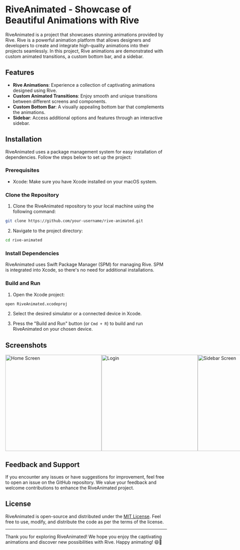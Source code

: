 # RiveAnimated - Showcase of Beautiful Animations with Rive

RiveAnimated is a project that showcases stunning animations provided by Rive. Rive is a powerful animation platform that allows designers and developers to create and integrate high-quality animations into their projects seamlessly. In this project, Rive animations are demonstrated with custom animated transitions, a custom bottom bar, and a sidebar.

## Features

- **Rive Animations**: Experience a collection of captivating animations designed using Rive.
- **Custom Animated Transitions**: Enjoy smooth and unique transitions between different screens and components.
- **Custom Bottom Bar**: A visually appealing bottom bar that complements the animations.
- **Sidebar**: Access additional options and features through an interactive sidebar.

## Installation

RiveAnimated uses a package management system for easy installation of dependencies. Follow the steps below to set up the project:

### Prerequisites

- Xcode: Make sure you have Xcode installed on your macOS system.

### Clone the Repository

1. Clone the RiveAnimated repository to your local machine using the following command:

```bash
git clone https://github.com/your-username/rive-animated.git
```

2. Navigate to the project directory:

```bash
cd rive-animated
```

### Install Dependencies

RiveAnimated uses Swift Package Manager (SPM) for managing Rive. SPM is integrated into Xcode, so there's no need for additional installations.

### Build and Run

1. Open the Xcode project:

```bash
open RiveAnimated.xcodeproj
```

2. Select the desired simulator or a connected device in Xcode.

3. Press the "Build and Run" button (or `Cmd + R`) to build and run RiveAnimated on your chosen device.

## Screenshots

<div style="display: flex; justify-content: space-between;">
  <img src="https://filedn.com/lgYM5v25LH64Wknu6KIrjpj/Client%20Project/Innovative%20Candor/GitHub/RiveAnimated/Home.png" alt="Home Screen" width="300">
  <img src="https://filedn.com/lgYM5v25LH64Wknu6KIrjpj/Client%20Project/Innovative%20Candor/GitHub/RiveAnimated/Login.png" alt=Login Screen" width="300">
  <img src="https://filedn.com/lgYM5v25LH64Wknu6KIrjpj/Client%20Project/Innovative%20Candor/GitHub/RiveAnimated/Sidebar.png" alt="Sidebar Screen" width="300">
</div>

## Feedback and Support

If you encounter any issues or have suggestions for improvement, feel free to open an issue on the GitHub repository. We value your feedback and welcome contributions to enhance the RiveAnimated project.

## License

RiveAnimated is open-source and distributed under the [MIT License](LICENSE). Feel free to use, modify, and distribute the code as per the terms of the license.

---

Thank you for exploring RiveAnimated! We hope you enjoy the captivating animations and discover new possibilities with Rive. Happy animating! 😄🎨
